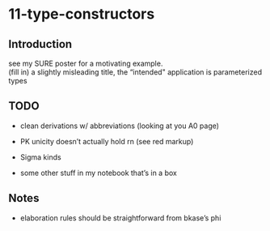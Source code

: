 11-type-constructors
====================

Introduction
------------

see my SURE poster for a motivating example.  
(fill in) a slightly misleading title, the “intended" application is
parameterized types

TODO
----

-   clean derivations w/ abbreviations (looking at you A0 page)

-   PK unicity doesn’t actually hold rn (see red markup)

-   Sigma kinds

-   some other stuff in my notebook that’s in a box

Notes
-----

-   elaboration rules should be straightforward from bkase’s phi
